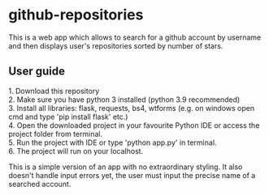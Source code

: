 # github-repositories
This is a web app which allows to search for a github account by username and then displays user's repositories sorted by number of stars.

<h2>User guide</h2>
1. Download this repository<br>
2. Make sure you have python 3 installed (python 3.9 recommended)<br>
3. Install all libraries: flask, requests, bs4, wtforms (e.g. on windows open cmd and type 'pip install flask' etc.)<br>
4. Open the downloaded project in your favourite Python IDE or access the project folder from terminal.<br>
5. Run the project with IDE or type 'python app.py' in terminal.<br>
6. The project will run on your localhost.<br>

This is a simple version of an app with no extraordinary styling. It also doesn't handle input errors yet, the user must input the precise name of a searched account.
